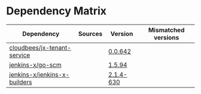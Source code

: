 # Dependency Matrix

Dependency | Sources | Version | Mismatched versions
---------- | ------- | ------- | -------------------
[cloudbees/jx-tenant-service](https://github.com/cloudbees/jx-tenant-service) |  | [0.0.642](https://github.com/cloudbees/jx-tenant-service/releases/tag/v0.0.642) | 
[jenkins-x/go-scm](https://github.com/jenkins-x/go-scm) |  | [1.5.94]() | 
[jenkins-x/jenkins-x-builders](https://github.com/jenkins-x/jenkins-x-builders) |  | [2.1.4-630]() | 
